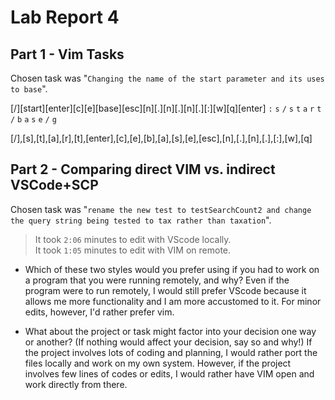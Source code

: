 # Lab Report 4
## Part 1 - Vim Tasks
Chosen task was "`Changing the name of the start parameter and its uses to base`".

[/][start][enter][c][e][base][esc][n][.][n][.][n][.][:][w][q][enter]
`:` `s` `/` `s` `t` `a` `r` `t` `/` `b` `a` `s` `e` `/` `g`

[/],[s],[t],[a],[r],[t],[enter],[c],[e],[b],[a],[s],[e],[esc],[n],[.],[n],[.],[:],[w],[q]


## Part 2 - Comparing direct VIM vs. indirect VSCode+SCP
Chosen task was "`rename the new test to testSearchCount2 and change the query string being tested to tax rather than taxation`". 

> It took `2:06` minutes to edit with VScode locally. <br>
> It took `1:05` minutes to edit with VIM on remote.

* Which of these two styles would you prefer using if you had to work on a program that you were running remotely, and why?
Even if the program were to run remotely, I would still prefer VScode because it allows me more functionality and I am more accustomed to it.
For minor edits, however, I'd rather prefer vim.

* What about the project or task might factor into your decision one way or another? (If nothing would affect your decision, say so and why!)
If the project involves lots of coding and planning, I would rather port the files locally and work on my own system. However, if the project involves few lines of codes or edits, I would rather have VIM open and work directly from there.
